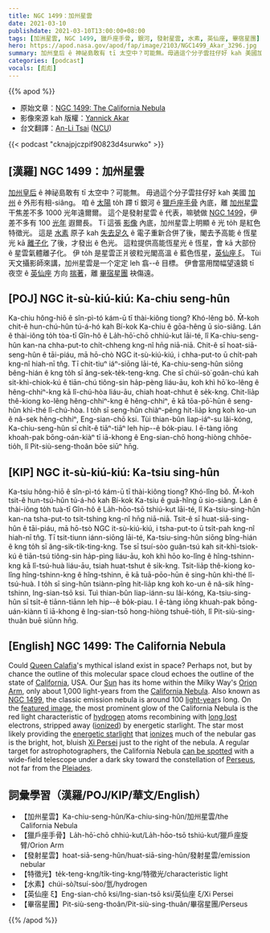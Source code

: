 ```yaml
---
title: NGC 1499：加州星雲
date: 2021-03-10
publishdate: 2021-03-10T13:00:00+08:00
tags: [加洲星雲, NGC 1499, 獵戶座手骨, 銀河, 發射星雲, 水素, 英仙座, 畢宿星團]
hero: https://apod.nasa.gov/apod/fap/image/2103/NGC1499_Akar_3296.jpg
summary: 加州皇后 ê 神祕島敢有 tī 太空中？可能無。毋過這个分子雲拄仔好 kah 美國加州 ê 外形有相-siâng。咱 ê 太陽 to̍h 蹛 tī 銀河 ê 獵戶座手骨內底，離加州星雲差不多 1000 光年遠爾爾。
categories: [podcast]
vocals: [彪彪]
---
```


{{% apod %}}

- 原始文章：[NGC 1499: The California Nebula](https://apod.nasa.gov/apod/ap210310.html)
- 影像來源 kah 版權：[Yannick Akar](https://www.instagram.com/dotexplore/)
- 台文翻譯：[An-Li Tsai](mailto:thianbun.taigi@gmail.com) ([NCU](https://www.astro.ncu.edu.tw))

{{< podcast "cknajpjczpif90823d4surwko" >}}

## [漢羅] NGC 1499：加州星雲
[加州皇后][Queen Calafia] ê 神祕島敢有 tī 太空中？可能無。
毋過這个分子雲拄仔好 kah 美國 [加州][California] ê 外形有相-siâng。
咱 ê [太陽][Sun] to̍h 蹛 tī 銀河 ê [獵戶座手骨][Orion Arm] 內底，離 [加州星雲][California Nebula] 干焦差不多 1000 光年遠爾爾。
這个是發射星雲 ê 代表，嘛號做 [NGC 1499][NGC 1499]，伊差不多有 100 [光年][light-year] 遐爾長。
Tī 這張 [影像][featured image] 內底，加州星雲上明顯 ê 光 to̍h 是紅色特徵光。
這是 [水素][hydrogen] 原子 kah [失去足久][long lost] ê 電子重新合併了後，閣去予高能 ê 恆星光 kā [離子化][ionized] 了後，才發出 ê 色光。
這粒提供高能恆星光 ê 恆星，會 kā 大部份 ê 星雲氣體離子化。
伊 to̍h 是星雲正爿彼粒光閣高溫 ê 藍色恆星，[英仙座 ξ][Xi Persei]。
Tùi 天文攝影師來講，加州星雲是一个定定 leh 翕--ê 目標。
伊會當用闊幅望遠鏡 tī 夜空 ê [英仙座][Perseus] 方向 [揣著][can be spotted]，離 [畢宿星團][Pleiades] 袂傷遠。

## [POJ] NGC it-sù-kiú-kiú: Ka-chiu seng-hûn
Ka-chiu hông-hiō ê sîn-pì-tó kám-ū tī thài-kiông tiong? Khó-lêng bô.
M̄-koh chit-ê hun-chú-hûn tú-á-hó kah Bí-kok Ka-chiu ê gōa-hêng ū sio-siâng.
Lán ê thài-iông to̍h tòa-tī Gîn-hô ê La̍h-hō͘-chō chhiú-kut lāi-té, lî Ka-chiu-seng-hûn kan-na chha-put-to chi̍t-chheng kng-nî hn̄g niā-niā.
Chit-ê sī hoat-siā-seng-hûn ê tāi-piáu, mā hō-chò NGC it-sù-kiú-kiú, i chha-put-to ū chi̍t-pah kng-nî hiah-nī tn̂g.
Tī chit-tiuⁿ iáⁿ-siōng lāi-té, Ka-chiu-seng-hûn siōng bêng-hián ê kng to̍h sī âng-sek-te̍k-teng-kng.
Che sī chúi-sò͘ goân-chú kah sit-khì-chiok-kú ê tiān-chú tiông-sin ha̍p-pèng liáu-āu, koh khì hō͘ ko-lêng ê hêng-chhiⁿ-kng kā lî-chú-hòa liáu-āu, chiah hoat-chhut ê se̍k-kng.
Chit-lia̍p thê-kiong ko-lêng hêng-chhiⁿ-kng ê hêng-chhiⁿ, ē kā tōa-pō͘-hūn ê seng-hûn khì-thé lî-chú-hòa.
I to̍h sī seng-hûn chiàⁿ-pêng hit-lia̍p kng koh ko-un ê nâ-sek hêng-chhiⁿ, Eng-sian-chō ksi.
Tùi thian-bûn liap-iáⁿ-su lâi-kóng, Ka-chiu-seng-hûn sī chi̍t-ê tiāⁿ-tiāⁿ leh hip--ê bo̍k-piau.
I ē-tàng iōng khoah-pak bōng-oán-kiàⁿ tī iā-khong ê Eng-sian-chō hong-hiòng chhōe-tio̍h, lî Pit-siù-seng-thoân bōe siūⁿ hn̄g.

## [KIP] NGC it-sù-kiú-kiú: Ka-tsiu sing-hûn
Ka-tsiu hông-hiō ê sîn-pì-tó kám-ū tī thài-kiông tiong? Khó-lîng bô.
M̄-koh tsit-ê hun-tsú-hûn tú-á-hó kah Bí-kok Ka-tsiu ê guā-hîng ū sio-siâng.
Lán ê thài-iông to̍h tuà-tī Gîn-hô ê La̍h-hōo-tsō tshiú-kut lāi-té, lî Ka-tsiu-sing-hûn kan-na tsha-put-to tsi̍t-tshing kng-nî hn̄g niā-niā.
Tsit-ê sī huat-siā-sing-hûn ê tāi-piáu, mā hō-tsò NGC it-sù-kiú-kiú, i tsha-put-to ū tsi̍t-pah kng-nî hiah-nī tn̂g.
Tī tsit-tiunn iánn-siōng lāi-té, Ka-tsiu-sing-hûn siōng bîng-hián ê kng to̍h sī âng-sik-ti̍k-ting-kng.
Tse sī tsuí-sòo guân-tsú kah sit-khì-tsiok-kú ê tiān-tsú tiông-sin ha̍p-pìng liáu-āu, koh khì hōo ko-lîng ê hîng-tshinn-kng kā lî-tsú-huà liáu-āu, tsiah huat-tshut ê si̍k-kng.
Tsit-lia̍p thê-kiong ko-lîng hîng-tshinn-kng ê hîng-tshinn, ē kā tuā-pōo-hūn ê sing-hûn khì-thé lî-tsú-huà.
I to̍h sī sing-hûn tsiànn-pîng hit-lia̍p kng koh ko-un ê nâ-sik hîng-tshinn, Ing-sian-tsō ksi.
Tuì thian-bûn liap-iánn-su lâi-kóng, Ka-tsiu-sing-hûn sī tsi̍t-ê tiānn-tiānn leh hip--ê bo̍k-piau.
I ē-tàng iōng khuah-pak bōng-uán-kiànn tī iā-khong ê Ing-sian-tsō hong-hiòng tshuē-tio̍h, lî Pit-siù-sing-thuân buē siūnn hn̄g.

## [English] NGC 1499: The California Nebula
Could [Queen Calafia][Queen Calafia]'s mythical island exist in space? Perhaps not, but by chance the outline of this molecular space cloud echoes the outline of the state of [California][California], USA. Our [Sun][Sun] has its home within the Milky Way's [Orion Arm][Orion Arm], only about 1,000 light-years from the [California Nebula][California Nebula]. Also known as [NGC 1499][NGC 1499], the classic emission nebula is around 100 [light-year][light-year]s long. On the [featured image][featured image], the most prominent glow of the California Nebula is the red light characteristic of [hydrogen][hydrogen] atoms recombining with [long lost][long lost] electrons, stripped away ([ionized][ionized]) by energetic starlight. The star most likely providing the [energetic starlight][energetic starlight] that [ionizes][ionizes] much of the nebular gas is the bright, hot, bluish [Xi Persei][Xi Persei] just to the right of the nebula. A regular target for astrophotographers, the California Nebula [can be spotted][can be spotted] with a wide-field telescope under a dark sky toward the constellation of [Perseus][Perseus], not far from the [Pleiades][Pleiades].

## 詞彙學習（漢羅/POJ/KIP/華文/English）

- 【加州星雲】Ka-chiu-seng-hûn/Ka-chiu-sing-hûn/加州星雲/the California Nebula
- 【獵戶座手骨】La̍h-hō͘-chō chhiú-kut/La̍h-hōo-tsō tshiú-kut/獵戶座旋臂/Orion Arm
- 【發射星雲】hoat-siā-seng-hûn/huat-siā-sing-hûn/發射星雲/emission nebular
- 【特徵光】te̍k-teng-kng/ti̍k-ting-kng/特徵光/characteristic light
- 【水素】chúi-sò͘/tsuí-sòo/氫/hydrogen
- 【英仙座 ξ】Eng-sian-chō ksi/Ing-sian-tsō ksi/英仙座 ξ/Xi Persei
- 【畢宿星團】Pit-siù-seng-thoân/Pit-siù-sing-thuân/畢宿星團/Perseus


{{% /apod %}}

[Queen Calafia]: https://en.wikipedia.org/wiki/Calafia
[California]: http://en.wikipedia.org/wiki/California
[Sun]: https://apod.nasa.gov/apod/ap140506.html
[Orion Arm]: http://www.atlasoftheuniverse.com/5000lys.html
[California Nebula]: https://en.wikipedia.org/wiki/California_Nebula
[NGC 1499]: http://spider.seds.org/spider/Misc/n1499.html
[light-year]: https://starchild.gsfc.nasa.gov/docs/StarChild/questions/question19.html
[featured image]: https://www.instagram.com/p/CK9TQ73pOy4/
[hydrogen]: https://periodic.lanl.gov/1.shtml
[long lost]: https://apod.nasa.gov/apod/fap/lib/lament.html
[ionized]: https://energyeducation.ca/wiki/images/3/3d/IONIZATION.png
[energetic starlight]: https://science.nasa.gov/ems/10_ultravioletwaves
[ionizes]: https://spaceplace.nasa.gov/ion-balloons/en/
[Xi Persei]: https://en.wikipedia.org/wiki/Xi_Persei
[can be spotted]: https://apod.nasa.gov/apod/ap090411.html
[Perseus]: https://en.wikipedia.org/wiki/Perseus_%28constellation%29
[Pleiades]: https://apod.nasa.gov/apod/ap131122.html

